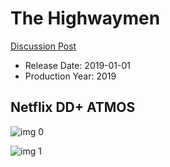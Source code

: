 # The Highwaymen

[Discussion Post](https://www.avsforum.com/threads/bass-eq-for-filtered-movies.2995212/post-57834812)

* Release Date: 2019-01-01
* Production Year: 2019

## Netflix DD+ ATMOS

![img 0](https://i.imgur.com/a4v48B8.jpg)

![img 1](https://i.imgur.com/GQPtaHC.png)

